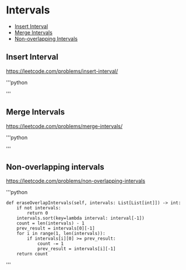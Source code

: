 # Intervals

+ [Insert Interval](#insert-interval)
+ [Merge Intervals](#merge-intervals)
+ [Non-overlapping Intervals](#non-overlapping-intervals)

## Insert Interval

https://leetcode.com/problems/insert-interval/

'''python

'''

## Merge Intervals

https://leetcode.com/problems/merge-intervals/

'''python

'''

## Non-overlapping intervals

https://leetcode.com/problems/non-overlapping-intervals

'''python

    def eraseOverlapIntervals(self, intervals: List[List[int]]) -> int:
        if not intervals:
            return 0
        intervals.sort(key=lambda interval: interval[-1])
        count = len(intervals) - 1
        prev_result = intervals[0][-1]
        for i in range(1, len(intervals)):
            if intervals[i][0] >= prev_result:
                count -= 1
                prev_result = intervals[i][-1]
        return count

'''
